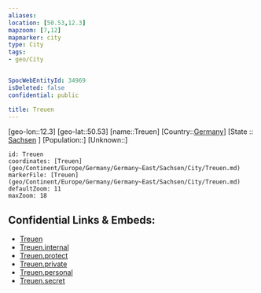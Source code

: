 ```yaml
---
aliases: 
location: [50.53,12.3]
mapzoom: [7,12] 
mapmarker: city 
type: City
tags:
- geo/City


SpocWebEntityId: 34969
isDeleted: false
confidential: public

title: Treuen
---
```

[geo-lon::12.3]
[geo-lat::50.53]
[name::Treuen]
[Country::[Germany](geo/Continent/Europe/Germany.md)]
[State :: [Sachsen](geo/Continent/Europe/Germany/Germany~East/Sachsen.md) ]
[Population::]
[Unknown::]


```leaflet
id: Treuen
coordinates: [Treuen](geo/Continent/Europe/Germany/Germany~East/Sachsen/City/Treuen.md)
markerFile: [Treuen](geo/Continent/Europe/Germany/Germany~East/Sachsen/City/Treuen.md)
defaultZoom: 11 
maxZoom: 18
```


## Confidential Links & Embeds: 
- [Treuen](../../../../../../../../_public/geo/Continent/Europe/Germany/Germany~East/Sachsen/City/Treuen.md) 
- [Treuen.internal](../../../../../../../../_internal/geo/Continent/Europe/Germany/Germany~East/Sachsen/City/Treuen.internal.md) 
- [Treuen.protect](../../../../../../../../_protect/geo/Continent/Europe/Germany/Germany~East/Sachsen/City/Treuen.protect.md) 
- [Treuen.private](../../../../../../../../_private/geo/Continent/Europe/Germany/Germany~East/Sachsen/City/Treuen.private.md) 
- [Treuen.personal](../../../../../../../../_personal/geo/Continent/Europe/Germany/Germany~East/Sachsen/City/Treuen.personal.md) 
- [Treuen.secret](../../../../../../../../_secret/geo/Continent/Europe/Germany/Germany~East/Sachsen/City/Treuen.secret.md) 
